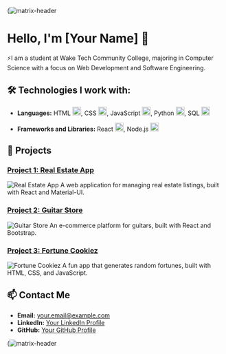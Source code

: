 (![matrix-header](https://github.com/ejmoore99/ejmoore99/assets/155325780/d3acaae1-bc14-4b88-9866-ab5648e51fbb)


# Hello, I'm [Your Name] 👋

⚡I am a student at Wake Tech Community College, majoring in Computer Science with a focus on Web Development and Software Engineering.

## 🛠 Technologies I work with:

- **Languages:** HTML <img src="![html](https://github.com/ejmoore99/ejmoore99/assets/155325780/8e104535-c9f1-4064-abfc-e2db28158265)" width="20"/>, CSS <img src="![css](https://github.com/ejmoore99/ejmoore99/assets/155325780/bf078cea-544c-40f2-aca6-dc959b1a8a9e)" width="20"/>, JavaScript <img src="![js](https://github.com/ejmoore99/ejmoore99/assets/155325780/8b89aa9b-7807-43b8-acf8-5c8ca7c14e65)" width="20"/>, Python <img src="![python](https://github.com/ejmoore99/ejmoore99/assets/155325780/42e8b33c-c567-46db-8913-9f9377414eff)" width="20"/>, SQL <img src="![python](https://github.com/ejmoore99/ejmoore99/assets/155325780/9d6a7e63-36b0-47a4-8140-ca6749abe797)" width="20"/>

- **Frameworks and Libraries:** React <img src="![react](https://github.com/ejmoore99/ejmoore99/assets/155325780/748594bd-4c88-4c7d-8e8f-0eddd66f70f7)" width="20"/>, Node.js <img src="![node](https://github.com/ejmoore99/ejmoore99/assets/155325780/d1149f9b-fd8b-47b0-a681-ad2d74e79ab8)" width="20"/>


## 🌟 Projects

### [Project 1: Real Estate App](https://github.com/yourusername/real-estate-app)
![Real Estate App](path/to/your/project1/image.jpg)
A web application for managing real estate listings, built with React and Material-UI.

### [Project 2: Guitar Store](https://github.com/yourusername/guitar-store)
![Guitar Store](path/to/your/project2/image.jpg)
An e-commerce platform for guitars, built with React and Bootstrap.

### [Project 3: Fortune Cookiez](https://github.com/yourusername/fortune-cookiez)
![Fortune Cookiez](path/to/your/project3/image.jpg)
A fun app that generates random fortunes, built with HTML, CSS, and JavaScript.

## 📫 Contact Me

- **Email:** [your.email@example.com](mailto:your.email@example.com)
- **LinkedIn:** [Your LinkedIn Profile](https://www.linkedin.com/in/yourusername)
- **GitHub:** [Your GitHub Profile](https://github.com/yourusername)

(![matrix-header](https://github.com/ejmoore99/ejmoore99/assets/155325780/d3acaae1-bc14-4b88-9866-ab5648e51fbb)

<!---
ejmoore99/ejmoore99 is a ✨ special ✨ repository because its `README.md` (this file) appears on your GitHub profile.
You can click the Preview link to take a look at your changes.
--->
